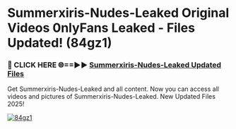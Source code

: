 # Summerxiris-Nudes-Leaked Original Videos 0nlyFans Leaked - Files Updated! (84gz1)

<h3>🔴 CLICK HERE 🌐==►► <a href="https://tinyurl.com/4mcuefdz" rel="nofollow">Summerxiris-Nudes-Leaked Updated Files</a></h3>

Get Summerxiris-Nudes-Leaked and all content. Now you can access all videos and pictures of Summerxiris-Nudes-Leaked. New Updated Files 2025!

[![84gz1](https://i.imgur.com/StAQSOY.gif)](https://tinyurl.com/4mcuefdz)
